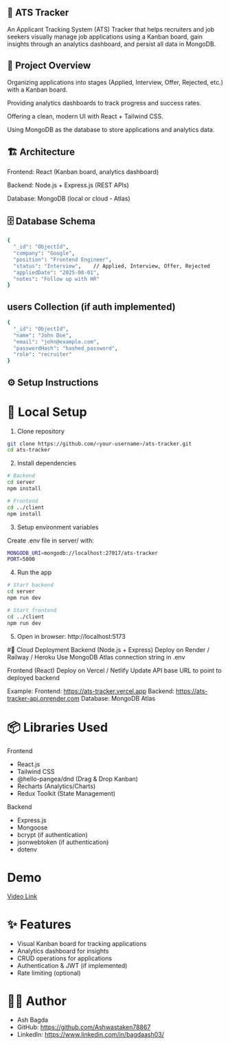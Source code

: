 ## 📌 ATS Tracker

An Applicant Tracking System (ATS) Tracker that helps recruiters and job seekers visually manage job applications using a Kanban board, gain insights through an analytics dashboard, and persist all data in MongoDB.

## 🚀 Project Overview
Organizing applications into stages (Applied, Interview, Offer, Rejected, etc.) with a Kanban board.

Providing analytics dashboards to track progress and success rates.

Offering a clean, modern UI with React + Tailwind CSS.

Using MongoDB as the database to store applications and analytics data.

## 🏗️ Architecture            
            
Frontend: React (Kanban board, analytics dashboard)

Backend: Node.js + Express.js (REST APIs)

Database: MongoDB (local or cloud - Atlas)

## 🗄️ Database Schema

```bash
{
  "_id": "ObjectId",
  "company": "Google",
  "position": "Frontend Engineer",
  "status": "Interview",    // Applied, Interview, Offer, Rejected
  "appliedDate": "2025-08-01",
  "notes": "Follow up with HR"
}
```
## users Collection (if auth implemented)
```bash
{
  "_id": "ObjectId",
  "name": "John Doe",
  "email": "john@example.com",
  "passwordHash": "hashed_password",
  "role": "recruiter"
}
```
## ⚙️ Setup Instructions

# 🔹 Local Setup
  1. Clone repository
```bash
git clone https://github.com/<your-username>/ats-tracker.git
cd ats-tracker
```
  2. Install dependencies
```bash
# Backend
cd server
npm install

# Frontend
cd ../client
npm install
```
  3. Setup environment variables

Create .env file in server/ with:

```bash
MONGODB_URI=mongodb://localhost:27017/ats-tracker
PORT=5000

```
  4. Run the app
```bash
# Start backend
cd server
npm run dev

# Start frontend
cd ../client
npm run dev

```
5. Open in browser: http://localhost:5173

#🔹 Cloud Deployment
Backend (Node.js + Express)
  Deploy on Render / Railway / Heroku
  Use MongoDB Atlas connection string in .env

Frontend (React)
  Deploy on Vercel / Netlify
  Update API base URL to point to deployed backend

Example:
  Frontend: https://ats-tracker.vercel.app
  Backend: https://ats-tracker-api.onrender.com
  Database: MongoDB Atlas

# 📦 Libraries Used

Frontend

 - React.js
 - Tailwind CSS
 - @hello-pangea/dnd (Drag & Drop Kanban)
 - Recharts (Analytics/Charts)
 - Redux Toolkit (State Management)

Backend
- Express.js
- Mongoose
- bcrypt (if authentication)
- jsonwebtoken (if authentication)
- dotenv

# Demo
[Video Link](https://drive.google.com/file/d/18WG0gSSXc9gCzxeugwXsbBS_Upb4Bvq7/view?usp=sharing)

# ✨ Features
-  Visual Kanban board for tracking applications
-  Analytics dashboard for insights
-  CRUD operations for applications
-  Authentication & JWT (if implemented)
-  Rate limiting (optional)

# 👨‍💻 Author

- Ash Bagda
- GitHub: https://github.com/Ashwastaken78867
- LinkedIn: https://www.linkedin.com/in/bagdaash03/

